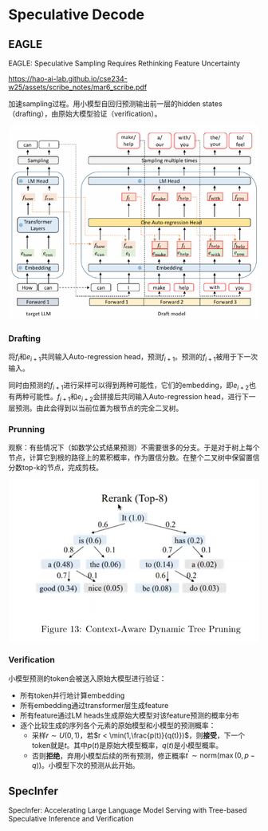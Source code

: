 # Speculative Decode

## EAGLE

EAGLE: Speculative Sampling Requires Rethinking Feature Uncertainty

https://hao-ai-lab.github.io/cse234-w25/assets/scribe_notes/mar6_scribe.pdf

加速sampling过程。用小模型自回归预测输出前一层的hidden states（drafting），由原始大模型验证（verification）。

![image-20250715113823820](assets/image-20250715113823820.png)

### Drafting

将$f_i$和$e_{i+1}$共同输入Auto-regression head，预测$f_{i+1}$。预测的$f_{i+1}$被用于下一次输入。

同时由预测的$f_{i+1}$进行采样可以得到两种可能性，它们的embedding，即$e_{i+2}$也有两种可能性。$f_{i+1}$和$e_{i+2}$会拼接后共同输入Auto-regression head，进行下一层预测。由此会得到以当前位置为根节点的完全二叉树。

### Prunning

观察：有些情况下（如数学公式结果预测）不需要很多的分支。于是对于树上每个节点，计算它到根的路径上的累积概率，作为置信分数。在整个二叉树中保留置信分数top-k的节点，完成剪枝。

![image-20250715115219403](assets/image-20250715115219403.png)

### Verification

小模型预测的token会被送入原始大模型进行验证：

- 所有token并行地计算embedding
- 所有embedding通过transformer层生成feature
- 所有feature通过LM heads生成原始大模型对该feature预测的概率分布
- 逐个比较生成的序列各个元素的原始模型和小模型的预测概率：
  - 采样$r \sim U(0,1)$，若$r < \min(1,\frac{p(t)}{q(t)})$，则**接受**，下一个token就是$t$。其中$p(t)$是原始大模型概率，$q(t)$是小模型概率。
  - 否则**拒绝**，弃用小模型后续的所有预测，修正概率$t^\prime \sim \text{norm}(\max(0,p-q))$。小模型下次的预测从此开始。

## SpecInfer

SpecInfer: Accelerating Large Language Model Serving with Tree-based Speculative Inference and Verification
